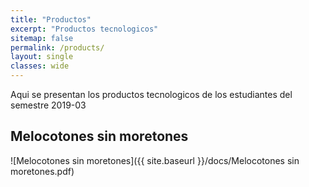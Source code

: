 ```yaml
---
title: "Productos"
excerpt: "Productos tecnologicos"
sitemap: false
permalink: /products/
layout: single
classes: wide
---
```


Aqui se presentan los productos tecnologicos de los estudiantes del semestre 2019-03

## Melocotones sin moretones

![Melocotones sin moretones]({{ site.baseurl }}/docs/Melocotones sin moretones.pdf)

